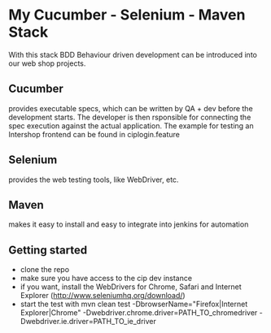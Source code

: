 <h1>My Cucumber - Selenium - Maven Stack</h1>

With this stack BDD Behaviour driven development can be introduced into our web shop projects.

<h2>Cucumber</h2>
provides executable specs, which can be written by QA + dev before the development starts. The developer is then rsponsible for connecting the spec execution against the actual application. The example for testing an Intershop frontend can be found in ciplogin.feature

<h2>Selenium</h2>
provides the web testing tools, like WebDriver, etc.

<h2>Maven</h2>
makes it easy to install and easy to integrate into jenkins for automation

<h2>Getting started</h2>

- clone the repo
- make sure you have access to the cip dev instance
- if you want, install the WebDrivers for Chrome, Safari and Internet Explorer  (http://www.seleniumhq.org/download/)
- start the test with mvn clean test -DbrowserName="Firefox|Internet Explorer|Chrome" -Dwebdriver.chrome.driver=PATH_TO_chromedriver -Dwebdriver.ie.driver=PATH_TO_ie_driver



